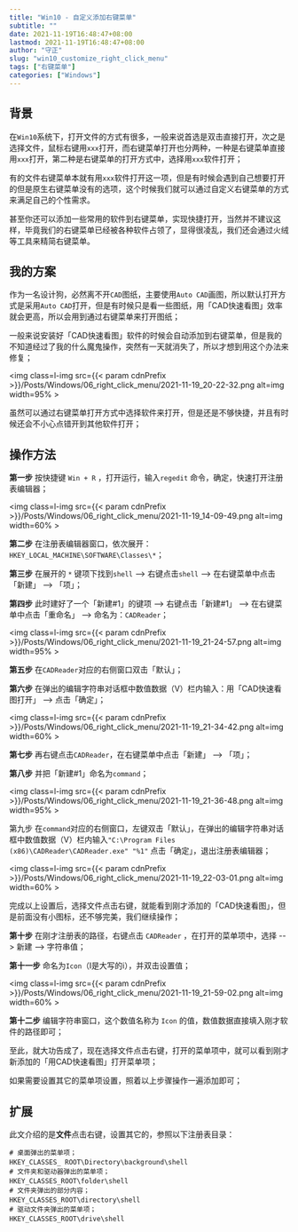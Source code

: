 ```yaml
---
title: "Win10 - 自定义添加右键菜单"
subtitle: ""
date: 2021-11-19T16:48:47+08:00
lastmod: 2021-11-19T16:48:47+08:00
author: "守正"
slug: "win10_customize_right_click_menu"
tags: ["右键菜单"]
categories: ["Windows"]
---
```



<!--more-->

## 背景

在`Win10`系统下，打开文件的方式有很多，一般来说首选是双击直接打开，次之是选择文件，鼠标右键用`xxx`打开，而右键菜单打开也分两种，一种是右键菜单直接用`xxx`打开，第二种是右键菜单的打开方式中，选择用`xxx`软件打开；

有的文件右键菜单本就有用`xxx`软件打开这一项，但是有时候会遇到自己想要打开的但是原生右键菜单没有的选项，这个时候我们就可以通过自定义右键菜单的方式来满足自己的个性需求。

甚至你还可以添加一些常用的软件到右键菜单，实现快捷打开，当然并不建议这样，毕竟我们的右键菜单已经被各种软件占领了，显得很凌乱，我们还会通过火绒等工具来精简右键菜单。

## 我的方案

作为一名设计狗，必然离不开`CAD`图纸，主要使用`Auto CAD`画图，所以默认打开方式是采用`Auto CAD`打开，但是有时候只是看一些图纸，用「CAD快速看图」效率就会更高，所以会用到通过右键菜单来打开图纸；

一般来说安装好「CAD快速看图」软件的时候会自动添加到右键菜单，但是我的不知道经过了我的什么魔鬼操作，突然有一天就消失了，所以才想到用这个办法来修复；

<img class=l-img src={{< param cdnPrefix >}}/Posts/Windows/06_right_click_menu/2021-11-19_20-22-32.png alt=img width=95% >

虽然可以通过右键菜单打开方式中选择软件来打开，但是还是不够快捷，并且有时候还会不小心点错开到其他软件打开；

## 操作方法

**第一步** 按快捷键 `Win + R` ，打开运行，输入`regedit` 命令，确定，快速打开注册表编辑器；

<img class=l-img src={{< param cdnPrefix >}}/Posts/Windows/06_right_click_menu/2021-11-19_14-09-49.png alt=img width=60% >

**第二步** 在注册表编辑器窗口，依次展开：`HKEY_LOCAL_MACHINE\SOFTWARE\Classes\*`；

**第三步** 在展开的 `*` 键项下找到`shell` --> 右键点击`shell` --> 在右键菜单中点击「新建」 --> 「项」；

**第四步** 此时建好了一个「新建#1」的键项 --> 右键点击「新建#1」 --> 在右键菜单中点击「重命名」 --> 命名为：`CADReader`；

<img class=l-img src={{< param cdnPrefix >}}/Posts/Windows/06_right_click_menu/2021-11-19_21-24-57.png alt=img width=95% >

**第五步** 在`CADReader`对应的右侧窗口双击「默认」；

**第六步** 在弹出的编辑字符串对话框中数值数据（V）栏内输入：用「CAD快速看图打开」 --> 点击「确定」；

<img class=l-img src={{< param cdnPrefix >}}/Posts/Windows/06_right_click_menu/2021-11-19_21-34-42.png alt=img width=60% >

**第七步** 再右键点击`CADReader`，在右键菜单中点击「新建」 --> 「项」；

**第八步** 并把「新建#1」命名为`command`；

<img class=l-img src={{< param cdnPrefix >}}/Posts/Windows/06_right_click_menu/2021-11-19_21-36-48.png alt=img width=95% >

第九步 在`command`对应的右侧窗口，左键双击「默认」，在弹出的编辑字符串对话框中数值数据（V）栏内输入`"C:\Program Files (x86)\CADReader\CADReader.exe" "%1"` 点击「确定」，退出注册表编辑器；

<img class=l-img src={{< param cdnPrefix >}}/Posts/Windows/06_right_click_menu/2021-11-19_22-03-01.png alt=img width=60% >

完成以上设置后，选择文件点击右键，就能看到刚才添加的「CAD快速看图」，但是前面没有小图标，还不够完美，我们继续操作；

**第十步** 在刚才注册表的路径，右键点击 `CADReader` ，在打开的菜单项中，选择 --> 新建 --> 字符串值；

**第十一步** 命名为`Icon`（I是大写的i），并双击设置值；

<img class=l-img src={{< param cdnPrefix >}}/Posts/Windows/06_right_click_menu/2021-11-19_21-59-02.png alt=img width=60% >

**第十二步** 编辑字符串窗口，这个数值名称为 `Icon` 的值，数值数据直接填入刚才软件的路径即可；

至此，就大功告成了，现在选择文件点击右键，打开的菜单项中，就可以看到刚才新添加的「用CAD快速看图」打开菜单项；

如果需要设置其它的菜单项设置，照着以上步骤操作一遍添加即可；

## 扩展

此文介绍的是**文件**点击右键，设置其它的，参照以下注册表目录：

```Text
# 桌面弹出的菜单项；
HKEY_CLASSES_ ROOT\Directory\background\shell　　　　　　　　　　　　　
# 文件夹和驱动器弹出的菜单项；
HKEY_CLASSES_ROOT\folder\shell　　　　　　　　　
# 文件夹弹出的部分内容；
HKEY_CLASSES_ROOT\directory\shell　　　　　　 　
# 驱动文件夹弹出的菜单项；
HKEY_CLASSES_ROOT\drive\shell　　　　　　　　　 
```
